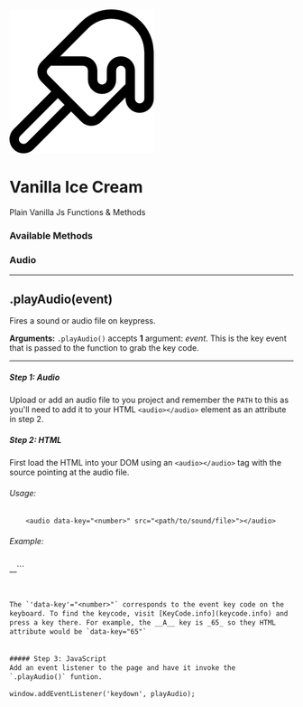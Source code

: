 ![Vanilla Ice Cream](https://raw.githubusercontent.com/PatrickDePuydt/VanillaIceCream/master/src/app/images/icecream256.png)
# Vanilla Ice Cream
Plain Vanilla Js Functions & Methods

### Available Methods

### Audio
___
## .playAudio(event)
Fires a sound or audio file on keypress.

__Arguments:__ `.playAudio()` accepts __1__ argument: _event_. This is the key event that is passed to the function to grab the key code.

***
##### Step 1: Audio
Upload or add an audio file to you project and remember the `PATH` to this as you'll need to add it to your HTML `<audio></audio>` element as an attribute in step 2.

##### Step 2: HTML
First load the HTML into your DOM using an `<audio></audio>` tag with the source pointing at the audio file.

###### Usage:
```
	<audio data-key="<number>" src="<path/to/sound/file>"></audio>
```

###### Example:
__```
	<audio data-key="65" src="sounds/kickdrum.wav"></audio>
```__


The `'data-key'="<number>"` corresponds to the event key code on the keyboard. To find the keycode, visit [KeyCode.info](keycode.info) and press a key there. For example, the __A__ key is _65_ so they HTML attribute would be `data-key="65"`


##### Step 3: JavaScript
Add an event listener to the page and have it invoke the `.playAudio()` funtion.

```
	window.addEventListener('keydown', playAudio);
```
